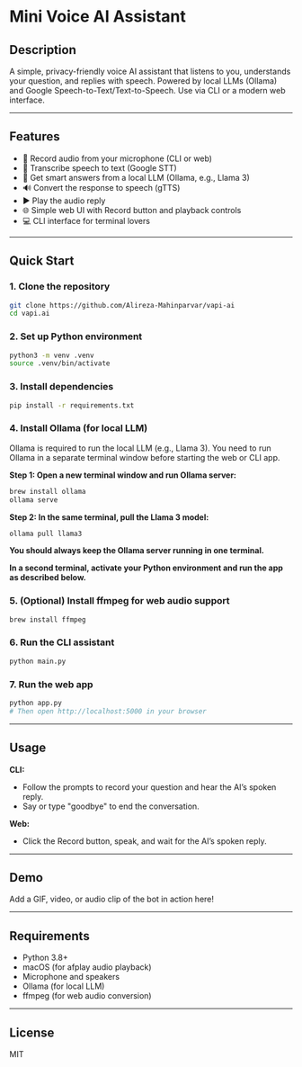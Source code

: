 
# Mini Voice AI Assistant

## Description
A simple, privacy-friendly voice AI assistant that listens to you, understands your question, and replies with speech. Powered by local LLMs (Ollama) and Google Speech-to-Text/Text-to-Speech. Use via CLI or a modern web interface.

---

## Features
- 🎤 Record audio from your microphone (CLI or web)
- 📝 Transcribe speech to text (Google STT)
- 🤖 Get smart answers from a local LLM (Ollama, e.g., Llama 3)
- 🔊 Convert the response to speech (gTTS)
- ▶️ Play the audio reply
- 🌐 Simple web UI with Record button and playback controls
- 💻 CLI interface for terminal lovers

---

## Quick Start

### 1. Clone the repository
```bash
git clone https://github.com/Alireza-Mahinparvar/vapi-ai
cd vapi.ai
```

### 2. Set up Python environment
```bash
python3 -m venv .venv
source .venv/bin/activate
```

### 3. Install dependencies
```bash
pip install -r requirements.txt
```


### 4. Install Ollama (for local LLM)
Ollama is required to run the local LLM (e.g., Llama 3). You need to run Ollama in a separate terminal window before starting the web or CLI app.

**Step 1: Open a new terminal window and run Ollama server:**
```bash
brew install ollama
ollama serve
```

**Step 2: In the same terminal, pull the Llama 3 model:**
```bash
ollama pull llama3
```

**You should always keep the Ollama server running in one terminal.**

**In a second terminal, activate your Python environment and run the app as described below.**

### 5. (Optional) Install ffmpeg for web audio support
```bash
brew install ffmpeg
```

### 6. Run the CLI assistant
```bash
python main.py
```

### 7. Run the web app
```bash
python app.py
# Then open http://localhost:5000 in your browser
```

---

## Usage

**CLI:**
- Follow the prompts to record your question and hear the AI’s spoken reply.
- Say or type "goodbye" to end the conversation.

**Web:**
- Click the Record button, speak, and wait for the AI’s spoken reply.

---

## Demo
Add a GIF, video, or audio clip of the bot in action here!

---

## Requirements
- Python 3.8+
- macOS (for afplay audio playback)
- Microphone and speakers
- Ollama (for local LLM)
- ffmpeg (for web audio conversion)

---

## License
MIT
